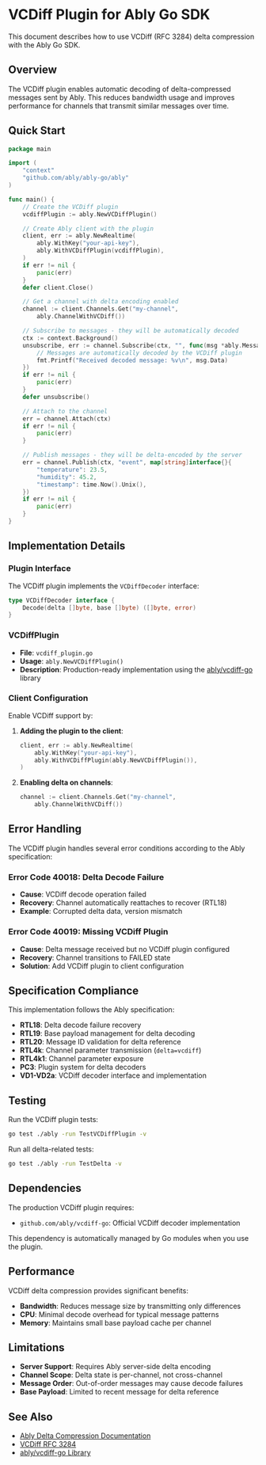 # VCDiff Plugin for Ably Go SDK

This document describes how to use VCDiff (RFC 3284) delta compression with the Ably Go SDK.

## Overview

The VCDiff plugin enables automatic decoding of delta-compressed messages sent by Ably. This reduces bandwidth usage and improves performance for channels that transmit similar messages over time.

## Quick Start

```go
package main

import (
    "context"
    "github.com/ably/ably-go/ably"
)

func main() {
    // Create the VCDiff plugin
    vcdiffPlugin := ably.NewVCDiffPlugin()

    // Create Ably client with the plugin
    client, err := ably.NewRealtime(
        ably.WithKey("your-api-key"),
        ably.WithVCDiffPlugin(vcdiffPlugin),
    )
    if err != nil {
        panic(err)
    }
    defer client.Close()

    // Get a channel with delta encoding enabled
    channel := client.Channels.Get("my-channel",
        ably.ChannelWithVCDiff())

    // Subscribe to messages - they will be automatically decoded
    ctx := context.Background()
    unsubscribe, err := channel.Subscribe(ctx, "", func(msg *ably.Message) {
        // Messages are automatically decoded by the VCDiff plugin
        fmt.Printf("Received decoded message: %v\n", msg.Data)
    })
    if err != nil {
        panic(err)
    }
    defer unsubscribe()

    // Attach to the channel
    err = channel.Attach(ctx)
    if err != nil {
        panic(err)
    }

    // Publish messages - they will be delta-encoded by the server
    err = channel.Publish(ctx, "event", map[string]interface{}{
        "temperature": 23.5,
        "humidity": 45.2,
        "timestamp": time.Now().Unix(),
    })
    if err != nil {
        panic(err)
    }
}
```

## Implementation Details

### Plugin Interface

The VCDiff plugin implements the `VCDiffDecoder` interface:

```go
type VCDiffDecoder interface {
    Decode(delta []byte, base []byte) ([]byte, error)
}
```

### VCDiffPlugin

- **File**: `vcdiff_plugin.go`
- **Usage**: `ably.NewVCDiffPlugin()`
- **Description**: Production-ready implementation using the [ably/vcdiff-go](https://github.com/ably/vcdiff-go) library

### Client Configuration

Enable VCDiff support by:

1. **Adding the plugin to the client**:
   ```go
   client, err := ably.NewRealtime(
       ably.WithKey("your-api-key"),
       ably.WithVCDiffPlugin(ably.NewVCDiffPlugin()),
   )
   ```

2. **Enabling delta on channels**:
   ```go
   channel := client.Channels.Get("my-channel",
       ably.ChannelWithVCDiff())
   ```

## Error Handling

The VCDiff plugin handles several error conditions according to the Ably specification:

### Error Code 40018: Delta Decode Failure
- **Cause**: VCDiff decode operation failed
- **Recovery**: Channel automatically reattaches to recover (RTL18)
- **Example**: Corrupted delta data, version mismatch

### Error Code 40019: Missing VCDiff Plugin
- **Cause**: Delta message received but no VCDiff plugin configured
- **Recovery**: Channel transitions to FAILED state
- **Solution**: Add VCDiff plugin to client configuration

## Specification Compliance

This implementation follows the Ably specification:

- **RTL18**: Delta decode failure recovery
- **RTL19**: Base payload management for delta decoding
- **RTL20**: Message ID validation for delta reference
- **RTL4k**: Channel parameter transmission (`delta=vcdiff`)
- **RTL4k1**: Channel parameter exposure
- **PC3**: Plugin system for delta decoders
- **VD1-VD2a**: VCDiff decoder interface and implementation

## Testing

Run the VCDiff plugin tests:

```bash
go test ./ably -run TestVCDiffPlugin -v
```

Run all delta-related tests:

```bash
go test ./ably -run TestDelta -v
```

## Dependencies

The production VCDiff plugin requires:

- `github.com/ably/vcdiff-go`: Official VCDiff decoder implementation

This dependency is automatically managed by Go modules when you use the plugin.

## Performance

VCDiff delta compression provides significant benefits:

- **Bandwidth**: Reduces message size by transmitting only differences
- **CPU**: Minimal decode overhead for typical message patterns
- **Memory**: Maintains small base payload cache per channel

## Limitations

- **Server Support**: Requires Ably server-side delta encoding
- **Channel Scope**: Delta state is per-channel, not cross-channel
- **Message Order**: Out-of-order messages may cause decode failures
- **Base Payload**: Limited to recent message for delta reference

## See Also

- [Ably Delta Compression Documentation](https://ably.com/docs/realtime/types#delta-compression)
- [VCDiff RFC 3284](https://tools.ietf.org/rfc/rfc3284.txt)
- [ably/vcdiff-go Library](https://github.com/ably/vcdiff-go)